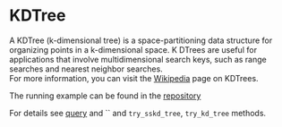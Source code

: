 # KDTree

A KDTree (k-dimensional tree) is a space-partitioning data structure for organizing points in a k-dimensional space.
K DTrees are useful for applications 
that involve multidimensional search keys, such as range searches and nearest neighbor searches.  
For more information, you can visit the [Wikipedia](https://en.wikipedia.org/wiki/K-d_tree) page on KDTrees.

The running example can be found
in the <a href="https://github.com/besok/tessellate/tree/main/examples/sskd_tree" target="_blank">repository</a>

For details see [query](./query.md) and `` and `try_sskd_tree`, `try_kd_tree` methods.
